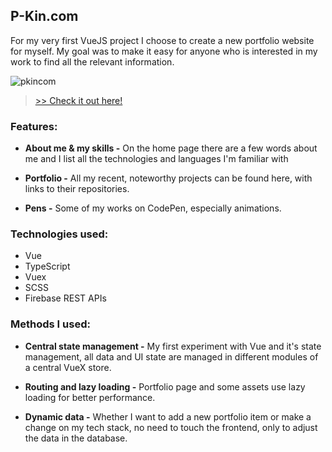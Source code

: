 ## P-Kin.com

For my very first VueJS project I choose to create a new portfolio website for myself. My goal was to make it easy for anyone who is interested in my work to find all the relevant information.

![pkincom](https://stuff.p-kin.com/screentogif/pkincom-full.gif)

> [>> Check it out here!](https://www.p-kin.com)

### Features:

- **About me & my skills -** On the home page there are a few words about me and I list all the technologies and languages I'm familiar with

- **Portfolio -** All my recent, noteworthy projects can be found here, with links to their repositories.

- **Pens -** Some of my works on CodePen, especially animations.

### Technologies used:
- Vue
- TypeScript
- Vuex
- SCSS
- Firebase REST APIs

### Methods I used:
- **Central state management -**
My first experiment with Vue and it's state management, all data and UI state are managed in different modules of a central VueX store.

- **Routing and lazy loading -**
Portfolio page and some assets use lazy loading for better performance.

- **Dynamic data -**
Whether I want to add a new portfolio item or make a change on my tech stack, no need to touch the frontend, only to adjust the data in the database.